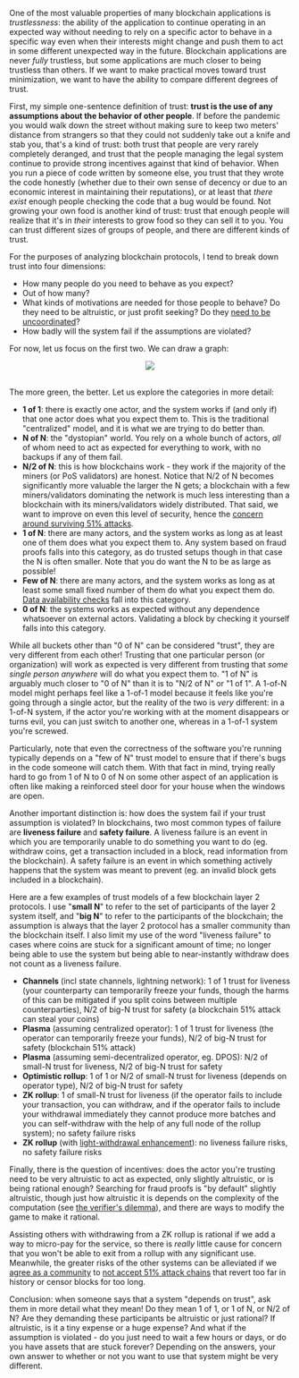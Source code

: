 [category]: <> (General)
[date]: <> (2020/08/20)
[title]: <> (Trust Models)
[pandoc]: <> ()

One of the most valuable properties of many blockchain applications is _trustlessness_: the ability of the application to continue operating in an expected way without needing to rely on a specific actor to behave in a specific way even when their interests might change and push them to act in some different unexpected way in the future. Blockchain applications are never _fully_ trustless, but some applications are much closer to being trustless than others. If we want to make practical moves toward trust minimization, we want to have the ability to compare different degrees of trust.

First, my simple one-sentence definition of trust: **trust is the use of any assumptions about the behavior of other people**. If before the pandemic you would walk down the street without making sure to keep two meters' distance from strangers so that they could not suddenly take out a knife and stab you, that's a kind of trust: both trust that people are very rarely completely deranged, and trust that the people managing the legal system continue to provide strong incentives against that kind of behavior. When you run a piece of code written by someone else, you trust that they wrote the code honestly (whether due to their own sense of decency or due to an economic interest in maintaining their reputations), or at least that _there exist_ enough people checking the code that a bug would be found. Not growing your own food is another kind of trust: trust that enough people will realize that it's in _their_ interests to grow food so they can sell it to you. You can trust different sizes of groups of people, and there are different kinds of trust.

For the purposes of analyzing blockchain protocols, I tend to break down trust into four dimensions:

* How many people do you need to behave as you expect?
* Out of how many?
* What kinds of motivations are needed for those people to behave? Do they need to be altruistic, or just profit seeking? Do they [need to be uncoordinated](https://vitalik.ca/general/2017/05/08/coordination_problems.html)?
* How badly will the system fail if the assumptions are violated?

For now, let us focus on the first two. We can draw a graph:

<center>
<img src="/images/trust/trustout.png" />
</center>
<br>

The more green, the better. Let us explore the categories in more detail:

* **1 of 1**: there is exactly one actor, and the system works if (and only if) that one actor does what you expect them to. This is the traditional "centralized" model, and it is what we are trying to do better than.
* **N of N**: the "dystopian" world. You rely on a whole bunch of actors, _all_ of whom need to act as expected for everything to work, with no backups if any of them fail.
* **N/2 of N**: this is how blockchains work - they work if the majority of the miners (or PoS validators) are honest. Notice that N/2 of N becomes significantly more valuable the larger the N gets; a blockchain with a few miners/validators dominating the network is much less interesting than a blockchain with its miners/validators widely distributed. That said, we want to improve on even this level of security, hence the [concern around surviving 51% attacks](https://vitalik.ca/general/2020/08/17/philosophy.html).
* **1 of N**: there are many actors, and the system works as long as at least one of them does what you expect them to. Any system based on fraud proofs falls into this category, as do trusted setups though in that case the N is often smaller. Note that you do want the N to be as large as possible!
* **Few of N**: there are many actors, and the system works as long as at least some small fixed number of them do what you expect them do. [Data availability checks](https://arxiv.org/abs/1809.09044) fall into this category.
* **0 of N**: the systems works as expected without any dependence whatsoever on external actors. Validating a block by checking it yourself falls into this category.

While all buckets other than "0 of N" can be considered "trust", they are very different from each other! Trusting that one particular person (or organization) will work as expected is very different from trusting that _some single person anywhere_ will do what you expect them to. "1 of N" is arguably much closer to "0 of N" than it is to "N/2 of N" or "1 of 1". A 1-of-N model might perhaps feel like a 1-of-1 model because it feels like you're going through a single actor, but the reality of the two is _very_ different: in a 1-of-N system, if the actor you're working with at the moment disappears or turns evil, you can just switch to another one, whereas in a 1-of-1 system you're screwed.

Particularly, note that even the correctness of the software you're running typically depends on a "few of N" trust model to ensure that if there's bugs in the code someone will catch them. With that fact in mind, trying really hard to go from 1 of N to 0 of N on some other aspect of an application is often like making a reinforced steel door for your house when the windows are open.

Another important distinction is: how does the system fail if your trust assumption is violated? In blockchains, two most common types of failure are **liveness failure** and **safety failure**. A liveness failure is an event in which you are temporarily unable to do something you want to do (eg. withdraw coins, get a transaction included in a block, read information from the blockchain). A safety failure is an event in which something actively happens that the system was meant to prevent (eg. an invalid block gets included in a blockchain).

Here are a few examples of trust models of a few blockchain layer 2 protocols. I use "**small N**" to refer to the set of participants of the layer 2 system itself, and "**big N**" to refer to the participants of the blockchain; the assumption is always that the layer 2 protocol has a smaller community than the blockchain itself. I also limit my use of the word "liveness failure" to cases where coins are stuck for a significant amount of time; no longer being able to use the system but being able to near-instantly withdraw does not count as a liveness failure.

* **Channels** (incl state channels, lightning network): 1 of 1 trust for liveness (your counterparty can temporarily freeze your funds, though the harms of this can be mitigated if you split coins between multiple counterparties), N/2 of big-N trust for safety (a blockchain 51% attack can steal your coins)
* **Plasma** (assuming centralized operator): 1 of 1 trust for liveness (the operator can temporarily freeze your funds), N/2 of big-N trust for safety (blockchain 51% attack)
* **Plasma** (assuming semi-decentralized operator, eg. DPOS): N/2 of small-N trust for liveness, N/2 of big-N trust for safety
* **Optimistic rollup**: 1 of 1 or N/2 of small-N trust for liveness (depends on operator type), N/2 of big-N trust for safety
* **ZK rollup**: 1 of small-N trust for liveness (if the operator fails to include your transaction, you can withdraw, and if the operator fails to include your withdrawal immediately they cannot produce more batches and you can self-withdraw with the help of any full node of the rollup system); no safety failure risks
* **ZK rollup** (with [light-withdrawal enhancement](https://ethresear.ch/t/efficient-unassisted-exit-witness-generation-from-rollups/7776)): no liveness failure risks, no safety failure risks

Finally, there is the question of incentives: does the actor you're trusting need to be very altruistic to act as expected, only slightly altruistic, or is being rational enough? Searching for fraud proofs is "by default" slightly altruistic, though just how altruistic it is depends on the complexity of the computation (see [the verifier's dilemma](https://eprint.iacr.org/2015/702.pdf)), and there are ways to modify the game to make it rational.

Assisting others with withdrawing from a ZK rollup is rational if we add a way to micro-pay for the service, so there is _really_ little cause for concern that you won't be able to exit from a rollup with any significant use. Meanwhile, the greater risks of the other systems can be alleviated if we [agree as a community](https://vitalik.ca/general/2020/08/17/philosophy.html) to [not accept 51% attack chains](https://ethresear.ch/t/timeliness-detectors-and-51-attack-recovery-in-blockchains/6925) that revert too far in history or censor blocks for too long.

Conclusion: when someone says that a system "depends on trust", ask them in more detail what they mean! Do they mean 1 of 1, or 1 of N, or N/2 of N? Are they demanding these participants be altruistic or just rational? If altruistic, is it a tiny expense or a huge expense? And what if the assumption is violated - do you just need to wait a few hours or days, or do you have assets that are stuck forever? Depending on the answers, your own answer to whether or not you want to use that system might be very different.
